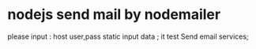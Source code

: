 # nodejs send mail by nodemailer 
please input : host user,pass 
static input data ;
it test Send email services; 


